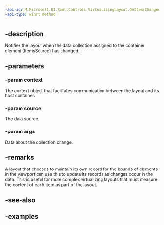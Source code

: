 ```yaml
---
-api-id: M:Microsoft.UI.Xaml.Controls.VirtualizingLayout.OnItemsChangedCore(Microsoft.UI.Xaml.Controls.VirtualizingLayoutContext,System.Object,Windows.UI.Xaml.Interop.NotifyCollectionChangedEventArgs)
-api-type: winrt method
---
```


## -description

Notifies the layout when the data collection assigned to the container element (ItemsSource) has changed.  

## -parameters

### -param context

The context object that facilitates communication between the layout and its host container.

### -param source

The data source.

### -param args

Data about the collection change.

## -remarks

A layout that chooses to maintain its own record for the bounds of elements in the viewport can use this to update its records as changes occur in the data. This is useful for more complex virtualizing layouts that must measure the content of each item as part of the layout.

## -see-also

## -examples


